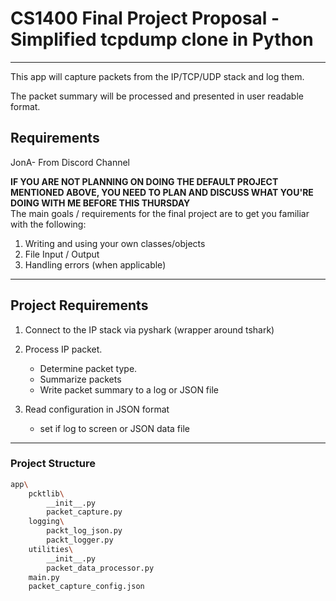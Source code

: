 # CS1400 Final Project Proposal - Simplified tcpdump clone in Python
 ---

This app will capture packets from the IP/TCP/UDP stack and log them.<br>

The packet summary will be processed and presented in user readable format.


## Requirements  
JonA- From Discord Channel<br>

**IF YOU ARE NOT PLANNING ON DOING THE DEFAULT PROJECT MENTIONED ABOVE, YOU NEED TO PLAN AND DISCUSS WHAT YOU'RE DOING WITH ME BEFORE THIS THURSDAY**<br>
The main goals / requirements for the final project are to get you familiar with the following:
1. Writing and using your own classes/objects
2. File Input / Output
3. Handling errors (when applicable)

---
## Project Requirements
1. Connect to the IP stack via pyshark (wrapper around tshark)
2. Process IP packet.
   
   * Determine packet type.
   * Summarize packets
   * Write packet summary to a log or JSON file
3. Read configuration in JSON format
   * set if log to screen or JSON data file

----

### Project Structure

```bash
app\
    pcktlib\
        __init__.py
        packet_capture.py
    logging\
        packt_log_json.py
        packt_logger.py
    utilities\
        __init__.py
        packet_data_processor.py
    main.py
    packet_capture_config.json
```


 
